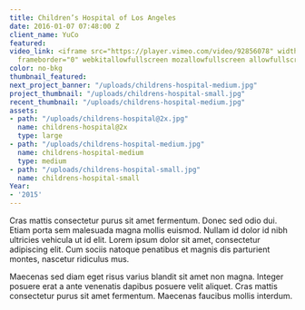 ```yaml
---
title: Children’s Hospital of Los Angeles
date: 2016-01-07 07:48:00 Z
client_name: YuCo
featured: 
video_link: <iframe src="https://player.vimeo.com/video/92856078" width="640" height="360"
  frameborder="0" webkitallowfullscreen mozallowfullscreen allowfullscreen></iframe>
color: no-bkg
thumbnail_featured: 
next_project_banner: "/uploads/childrens-hospital-medium.jpg"
project_thumbnail: "/uploads/childrens-hospital-small.jpg"
recent_thumbnail: "/uploads/childrens-hospital-medium.jpg"
assets:
- path: "/uploads/childrens-hospital@2x.jpg"
  name: childrens-hospital@2x
  type: large
- path: "/uploads/childrens-hospital-medium.jpg"
  name: childrens-hospital-medium
  type: medium
- path: "/uploads/childrens-hospital-small.jpg"
  name: childrens-hospital-small
Year:
- '2015'
---
```


Cras mattis consectetur purus sit amet fermentum. Donec sed odio dui. Etiam porta sem malesuada magna mollis euismod. Nullam id dolor id nibh ultricies vehicula ut id elit. Lorem ipsum dolor sit amet, consectetur adipiscing elit. Cum sociis natoque penatibus et magnis dis parturient montes, nascetur ridiculus mus.

Maecenas sed diam eget risus varius blandit sit amet non magna. Integer posuere erat a ante venenatis dapibus posuere velit aliquet. Cras mattis consectetur purus sit amet fermentum. Maecenas faucibus mollis interdum.

